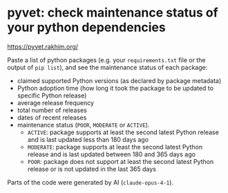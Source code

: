 # pyvet: check maintenance status of your python dependencies

https://pyvet.rakhim.org/

Paste a list of python packages (e.g. your `requirements.txt` file or the output of `pip list`), and see the maintenance status of each package:

- claimed supported Python versions (as declared by package metadata)
- Python adoption time (how long it took the package to be updated to specific Python release)
- average release frequency
- total number of releases
- dates of recent releases
- maintenance status (`POOR`, `MODERATE` or `ACTIVE`).
    - `ACTIVE`: package supports at least the second latest Python release and is last updated less than 180 days ago
    - `MODERATE`: package supports at least the second latest Python release and is last updated between 180 and 365 days ago
    - `POOR`: package does not support at least the second latest Python release or is not updated in the last 365 days

Parts of the code were generated by AI (`claude-opus-4-1`).